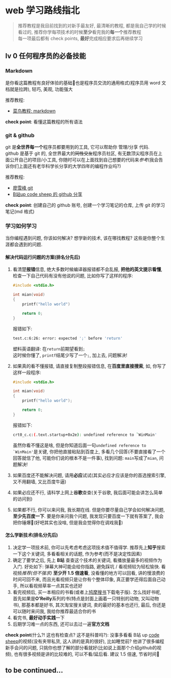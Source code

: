 
# web 学习路线指北

> 推荐教程是我目前找到的对新手最友好, 最清晰的教程, 都是我自己学的时候看过的, 推荐你学每项技术的时候**至少**看完我的**每一个**推荐教程  
> 每一项最后都有 check points, **最好**完成相应要求后再继续学习

## lv 0 任何程序员的必备技能

### Markdown

是你看这篇教程有良好体验的基础🌚也是程序员交流的通用格式(程序员用 word 文档就是拉跨), 轻巧, 美观, 功能强大

推荐教程:

- [菜鸟教程: markdown](https://www.runoob.com/markdown/md-tutorial.html)

**check point**: 看懂这篇教程的所有语法

### git & github

git 是**全世界每一个**程序员都要用到的工具, 它可以帮助你 管理/分享 代码.  
github 是基于 git 的, 全世界最大的<del>同性交友</del>程序员社区, 有无数顶尖程序员在上面公开自己的项目/小工具, 你随时可以在上面找到自己想要的代码来*参考*(我会告诉你们上面还有老华科学长分享的大学四年的编程作业吗?)

推荐教程:

- [廖雪峰 git](https://www.liaoxuefeng.com/wiki/896043488029600/896067008724000)
- [B站up code sheep 的 github 分享](https://www.bilibili.com/video/BV1d4411L7Jk)

**check point**: 创建自己的 github 账号, 创建一个学习笔记的仓库, 上传 git 的学习笔记(md 格式)

### 学习如何学习

当你编程遇到问题, 你该如何解决? 想学新的技术, 该在哪找教程? 这些是你整个生涯都会遇到的问题.

#### 解决代码运行问题的方案(排名分先后)

1. 看清楚**报错**信息, 绝大多数时候编译器报错都不会乱报, **把他的英文提示看懂**, 检查一下自己代码有没有他说的问题, 比如你写了这样的程序:

    ```c
    #include <stdio.h>

    int mian(void)
    {
        printf("hello world")

        return 0;
    }
    ```

    报错如下:

    ```bash
    test.c:6:26: error: expected ';' before 'return'
    ```

    塑料英语翻译: 在`return`前期望看到`;`  
    这时候你懂了, `printf`结尾少写了一个`;`, 加上去, 问题解决!

2. 如果真的看不懂报错, 请直接复制整段报错信息, 在**百度里直接搜索**, 如, 你写了这样一段程序:

    ```c
    #include <stdio.h>

    int mian(void)
    {
        printf("hello world");

        return 0;
    }
    ```

    报错如下:

    ```bash
    crt0_c.c:(.text.startup+0x2e): undefined reference to `WinMain'
    ```

    虽然你看不懂这是啥, 但是你知道后面一句```undefined reference to `WinMain'```是关键, 你把他直接粘贴到百度上, 多看几个回答(不要直接看了一个回答就信了他, 可能你们说的根本不是一件事), 找到问题: `main`写成了`mian`, 问题解决!

3. 如果百度还不能解决问题, 请用**必应**试试(其实必应才应该是你的首选搜索引擎, 又不用翻墙, 又比百度牛逼)
4. 如果必应还不行, 请科学上网上**谷歌**查查(关于谷歌, 我后面可能会讲怎么简单的访问到)
5. 如果都不行, 你可以来问我, 我长期在线. 但是你要尽量自己学会如何解决问题, **至少先百度一下**. 要是你来问我个问题, 我发现只要百度一下就有答案了, 我会把你锤爆💩(好吧其实也没啥, 但是我会觉得你在调戏我🌚)

#### 怎么学新技术(排名分先后)

1. 决定学一项技术前, 你可以先考虑考虑这项技术值不值得学. 推荐先上**知乎**搜索一下这个关键词, 多看看相关的话题, 作为参考(而不是决定性因素)
2. 确定了要学之后, 先上 **B站** 查查这个技术的关键词, 看播放量最多的视频作为入门. 好处如下: 弹幕大神可能会给你指路, 避免踩坑 / 看视频较为轻松愉快. 看视频*推荐(但不强求)* **至少开 1.5 倍速看**, 没看懂的地方可以回看, 讲的慢浪费的时间可回不来, 而且光看视频只是让你有个整体印象, 真正要学还得后面自己动手, 所以看视频草率一点其实也还好
3. 看完视频后, 买一本相应的书看(或者上[鸠摩搜书](https://www.jiumodiary.com/)下载电子版). 怎么找好书呢, 首先如果是**O’Reilly**系列的书(特点是封面上画着一只特别的动物, 又叫动物书), 那基本都是好书, 其次淘宝搜关键词, 卖的最好的基本也还行, 最后, 你还是可以随时来问我, 我给你推荐最适合你的书
4. 看完书, **最好动手实践**一下
5. 后期学习难一点的东西, 还可以去过一遍**官方文档**

**check point**(什么?! 这也有检查点? 这不是科普吗?): 没事多看看 B站 up [code sheep](https://space.bilibili.com/384068749/video)的视频(没有夹带私货, 这人讲的是真的很好), 比如睡觉前? 他讲了很多编程新手会问的问题, 只挑你也想了解的部分看就好(比如说上面那个介绍github的视频), 也有很多视频是讲的比较难的, 可以不看/延后看. 建议 1.5 倍速, 节省时间🌚

## to be continued...
